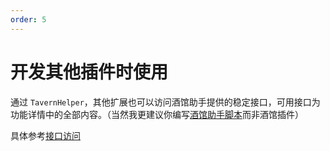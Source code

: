 ```yaml
---
order: 5
---
```


# 开发其他插件时使用

通过 `TavernHelper`，其他扩展也可以访问酒馆助手提供的稳定接口，可用接口为功能详情中的全部内容。（当然我更建议你编写[酒馆助手脚本](/guide/基本用法/如何正确使用酒馆助手.md)而非酒馆插件）

具体参考[接口访问](/guide/功能详情/接口访问.md#tavernhelper)

